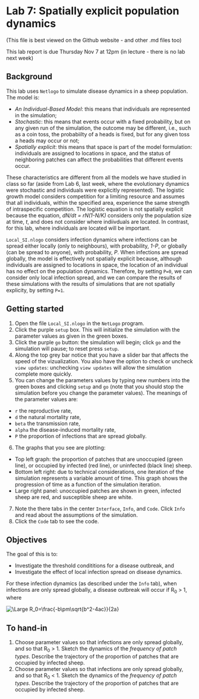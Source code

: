 # Lab 7: Spatially explicit population dynamics
(This file is best viewed on the Github website - and other .md files too)

This lab report is due Thursday Nov 7 at 12pm (in lecture - there is no lab next week)

## Background
This lab uses `Netlogo` to simulate disease dynamics in a sheep population. The model is:
* _An Individual-Based Model_: this means that individuals are represented in the simulation;
* _Stochastic_: this means that events occur with a fixed probability, but on any given run of the simulation, the outcome may be different, i.e., such as a coin toss, the probabiilty of a heads is fixed, but for any given toss a heads may occur or not;
* _Spatially explicit_: this means that space is part of the model formulation: individuals are assigned to locations in space, and the status of neighboring patches can affect the probabilities that different events occur.

These characteristics are different from all the models we have studied in class so far (aside from Lab 6, last week, where the evolutionary dynamics were stochastic and individuals were explicitly represented). The logistic growth model considers competition for a limiting resource and assumes that all individuals, within the specified area, experience the same strength of intraspecific competition. The logistic equation is not spatially explicit because the equation, _dN/dt = rN(1-N/K)_ considers only the population size at time, _t_, and does not consider where indiivduals are located. In contrast, for this lab, where individuals are located will be important.

`Local_SI.nlogo` considers infection dynamics where infections can be spread either locally (only to neighbours), with probability, _1-P_, or globally (can be spread to anyone), with probability, _P_. When infections are spread globally, the model is effectively not spatially explicit because, although individuals are assigned to locations in space, the location of an individual has no effect on the population dynamics. Therefore, by setting `P=0`, we can consider only local infection spread, and we can compare the results of these simulations with the results of simulations that are not spatially explicity, by setting `P=1`.

## Getting started

1. Open the file `Local_SI.nlogo` in the `NetLogo` program.
2. Click the purple `setup` box. This will initialize the simulation with the parameter values as given in the green boxes.
3. Click the purple `go` button: the simulation will begin; click `go` and the simulation will pause; to reset press `setup`.
4. Along the top grey bar notice that you have a slider bar that affects the speed of the vizualization. You also have the option to check or uncheck `view updates`: unchecking `view updates` will allow the simulation complete more quickly.
5. You can change the parameters values by typing new numbers into the green boxes and clicking `setup` and `go` (note that you should stop the simulation before you change the parameter values). The meanings of the parameter values are:
  - `r` the reproductive rate,
  - `d` the natural mortality rate,
  - `beta` the transmission rate,
  - `alpha` the disease-induced mortality rate,
  - `P` the proportion of infections that are spread globally.
6. The graphs that you see are plotting:
  - Top left graph: the proportion of patches that are unoccupied (green line), or occupied by infected (red line), or uninfected (black line) sheep.
  - Bottom left right: due to technical considerations, one iteration of the simulation represents a variable amount of time. This graph shows the progression of time as a function of the simulation iteration.
  - Large right panel: unoccupied patches are shown in green, infected sheep are red, and susceptible sheep are white.
7. Note the there tabs in the center `Interface`, `Info`, and `Code`. Click `Info` and read about the assumptions of the simulation.
8. Click the `Code` tab to see the code.

## Objectives
The goal of this is to:
- Investigate the threshold condititions for a disease outbreak, and
- Investigate the effect of local infection spread on disease dynamics.

For these infection dynamics (as described under the `Info` tab), when infections are only spread globally, a disease outbreak will occur if R<sub>0</sub> > 1, where

<img src="https://latex.codecogs.com/svg.latex?\Large&space;x=\frac{-b\pm\sqrt{b^2-4ac}}{2a}" title="\Large R_0=\frac{-b\pm\sqrt{b^2-4ac}}{2a}" />


## To hand-in
1. Choose parameter values so that infections are only spread globally, and so that R<sub>0</sub> > 1. Sketch the dynamics of the _frequency of patch types_. Describe the trajectory of the proportion of patches that are occupied by infected sheep.
2. Choose parameter values so that infections are only spread globally, and so that R<sub>0</sub> < 1. Sketch the dynamics of the _frequency of patch types_. Describe the trajectory of the proportion of patches that are occupied by infected sheep.

